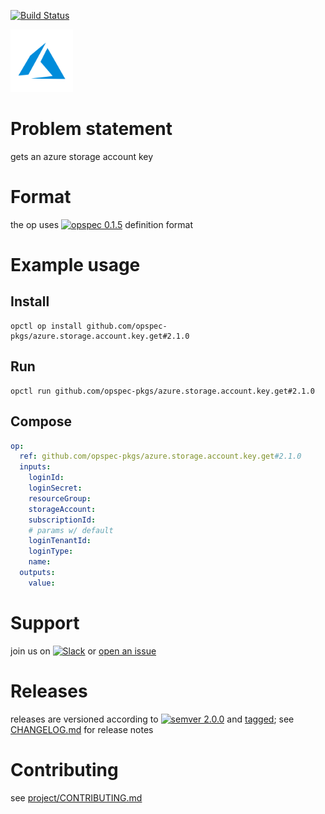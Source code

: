 [![Build Status](https://travis-ci.org/opspec-pkgs/azure.storage.account.key.get.svg?branch=master)](https://travis-ci.org/opspec-pkgs/azure.storage.account.key.get)

<img src="icon.svg" alt="icon" height="100px">

# Problem statement

gets an azure storage account key

# Format

the op uses [![opspec 0.1.5](https://img.shields.io/badge/opspec-0.1.5-brightgreen.svg?colorA=6b6b6b&colorB=fc16be)](https://opspec.io/0.1.5) definition format

# Example usage

## Install

```shell
opctl op install github.com/opspec-pkgs/azure.storage.account.key.get#2.1.0
```

## Run

```
opctl run github.com/opspec-pkgs/azure.storage.account.key.get#2.1.0
```

## Compose

```yaml
op:
  ref: github.com/opspec-pkgs/azure.storage.account.key.get#2.1.0
  inputs:
    loginId:
    loginSecret:
    resourceGroup:
    storageAccount:
    subscriptionId:
    # params w/ default
    loginTenantId:
    loginType:
    name:
  outputs:
    value:
```

# Support

join us on
[![Slack](https://opctl-slackin.herokuapp.com/badge.svg)](https://opctl-slackin.herokuapp.com/)
or
[open an issue](https://github.com/opspec-pkgs/azure.storage.account.key.get/issues)

# Releases

releases are versioned according to
[![semver 2.0.0](https://img.shields.io/badge/semver-2.0.0-brightgreen.svg)](http://semver.org/spec/v2.0.0.html)
and [tagged](https://git-scm.com/book/en/v2/Git-Basics-Tagging); see
[CHANGELOG.md](CHANGELOG.md) for release notes

# Contributing

see
[project/CONTRIBUTING.md](https://github.com/opspec-pkgs/project/blob/master/CONTRIBUTING.md)
